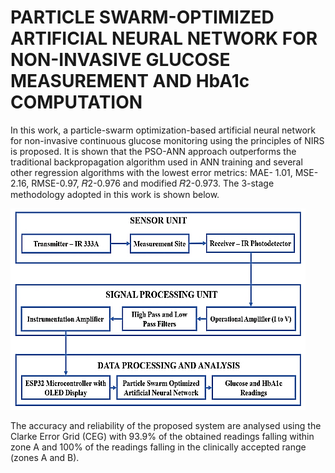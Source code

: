 # PARTICLE SWARM-OPTIMIZED ARTIFICIAL NEURAL NETWORK FOR NON-INVASIVE GLUCOSE MEASUREMENT AND HbA1c COMPUTATION
In this work, a particle-swarm optimization-based artificial neural network for non-invasive continuous glucose monitoring using the principles of NIRS is proposed. It is shown that the PSO-ANN approach outperforms the traditional backpropagation algorithm used in ANN training and several other regression algorithms with the lowest error metrics: MAE- 1.01, MSE-2.16, RMSE-0.97, 𝑅2-0.976 and modified 𝑅2-0.973. The 3-stage methodology adopted in this work is shown below.

![alt text](https://github.com/rdharini2001/Non-Invasive-Glucometer/blob/main/methodology_glucometer.png)

The accuracy and reliability of the proposed system are analysed using the Clarke Error Grid (CEG) with 93.9% of the obtained readings falling within zone A and 100% of the readings falling in the clinically accepted range (zones A and B).
